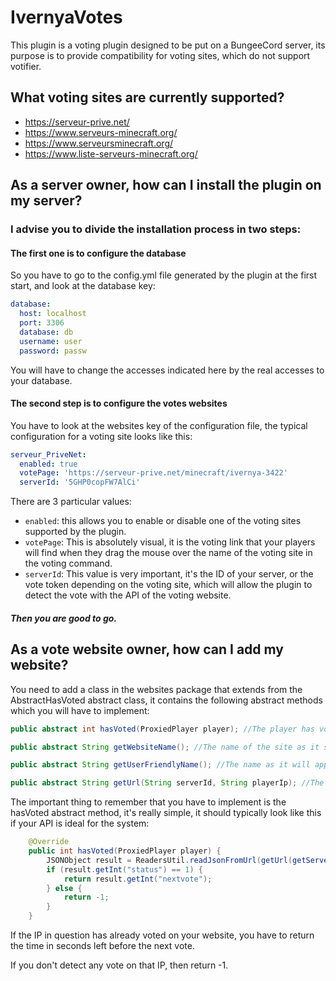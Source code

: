 # IvernyaVotes

This plugin is a voting plugin designed to be put on a BungeeCord server, its purpose is to provide compatibility for voting sites, which do not support votifier.


## What voting sites are currently supported?

- https://serveur-prive.net/
- https://www.serveurs-minecraft.org/
- https://www.serveursminecraft.org/
- https://www.liste-serveurs-minecraft.org/

## As a server owner, how can I install the plugin on my server?

### I advise you to divide the installation process in two steps:

#### The first one is to configure the database
So you have to go to the config.yml file generated by the plugin at the first start, and look at the database key:
```yaml
database:
  host: localhost
  port: 3306
  database: db
  username: user 
  password: passw
```

You will have to change the accesses indicated here by the real accesses to your database.

#### The second step is to configure the votes websites
You have to look at the websites key of the configuration file, the typical configuration for a voting site looks like this:
```yaml
serveur_PriveNet:
  enabled: true
  votePage: 'https://serveur-prive.net/minecraft/ivernya-3422'
  serverId: '5GHP0copFW7AlCi'
```
There are 3 particular values:
- `enabled`: this allows you to enable or disable one of the voting sites supported by the plugin.
- `votePage`: This is absolutely visual, it is the voting link that your players will find when they drag the mouse over the name of the voting site in the voting command.
- `serverId`: This value is very important, it's the ID of your server, or the vote token depending on the voting site, which will allow the plugin to detect the vote with the API of the voting website.

##### Then you are good to go.

## As a vote website owner, how can I add my website?
You need to add a class in the websites package that extends from the AbstractHasVoted abstract class, it contains the following abstract methods which you will have to implement:

```java 
public abstract int hasVoted(ProxiedPlayer player); //The player has voted? If yes, then returns the time in seconds before the next vote, if not, returns -1

public abstract String getWebsiteName(); //The name of the site as it should be in the configuration, and in the database

public abstract String getUserFriendlyName(); //The name as it will appear in the configuration's placeholders, and in the voting command

public abstract String getUrl(String serverId, String playerIp); //The Voting API link, which will be formatted with the player IP and the server ID or token on your voting site.
```

The important thing to remember that you have to implement is the hasVoted abstract method, it's really simple, it should typically look like this if your API is ideal for the system:

```java
    @Override
    public int hasVoted(ProxiedPlayer player) {
        JSONObject result = ReadersUtil.readJsonFromUrl(getUrl(getServerIdForWebsite(), player.getAddress().getHostString()));
        if (result.getInt("status") == 1) {
            return result.getInt("nextvote");
        } else {
            return -1;
        }
    }
```


If the IP in question has already voted on your website, you have to return the time in seconds left before the next vote.

If you don't detect any vote on that IP, then return -1.
